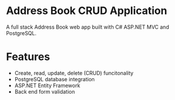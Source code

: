 # Address Book CRUD Application
A full stack Address Book web app built with C# ASP.NET MVC and PostgreSQL.

# Features
- Create, read, update, delete (CRUD) funcitonality
- PostgreSQL database integration
- ASP.NET Entity Framework
- Back end form validation
